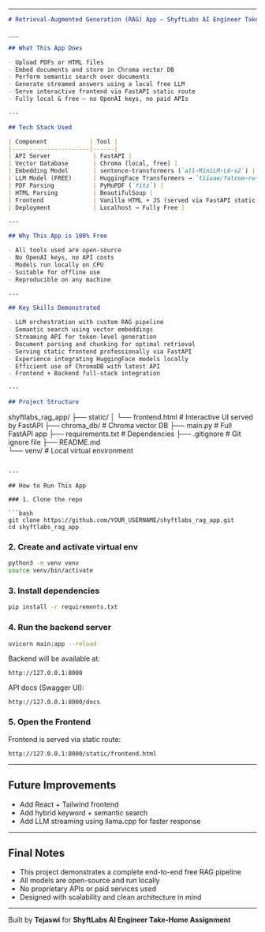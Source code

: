 ___

```markdown
# Retrieval-Augmented Generation (RAG) App — ShyftLabs AI Engineer Take-Home Assignment

___

## What This App Does

- Upload PDFs or HTML files  
- Embed documents and store in Chroma vector DB  
- Perform semantic search over documents  
- Generate streamed answers using a local free LLM  
- Serve interactive frontend via FastAPI static route  
- Fully local & free — no OpenAI keys, no paid APIs

---

## Tech Stack Used

| Component            | Tool |
|----------------------|------|
| API Server            | FastAPI |
| Vector Database       | Chroma (local, free) |
| Embedding Model       | sentence-transformers (`all-MiniLM-L6-v2`) |
| LLM Model (FREE)      | HuggingFace Transformers → `tiiuae/falcon-rw-1b` |
| PDF Parsing           | PyMuPDF (`fitz`) |
| HTML Parsing          | BeautifulSoup |
| Frontend              | Vanilla HTML + JS (served via FastAPI static route) |
| Deployment            | Localhost → Fully Free |

---

## Why This App is 100% Free

- All tools used are open-source  
- No OpenAI keys, no API costs  
- Models run locally on CPU  
- Suitable for offline use  
- Reproducible on any machine

---

## Key Skills Demonstrated

- LLM orchestration with custom RAG pipeline  
- Semantic search using vector embeddings  
- Streaming API for token-level generation  
- Document parsing and chunking for optimal retrieval  
- Serving static frontend professionally via FastAPI  
- Experience integrating HuggingFace models locally  
- Efficient use of ChromaDB with latest API  
- Frontend + Backend full-stack integration  

---

## Project Structure

```

shyftlabs\_rag\_app/
├── static/
│   └── frontend.html       # Interactive UI served by FastAPI
├── chroma\_db/              # Chroma vector DB 
├── main.py                 # Full FastAPI app
├── requirements.txt        # Dependencies
├── .gitignore              # Git ignore file
├── README.md               
└── venv/                   # Local virtual environment

````

---

## How to Run This App

### 1. Clone the repo

```bash
git clone https://github.com/YOUR_USERNAME/shyftlabs_rag_app.git
cd shyftlabs_rag_app
````

### 2. Create and activate virtual env

```bash
python3 -m venv venv
source venv/bin/activate
```

### 3. Install dependencies

```bash
pip install -r requirements.txt
```

### 4. Run the backend server

```bash
uvicorn main:app --reload
```

Backend will be available at:

```
http://127.0.0.1:8000
```

API docs (Swagger UI):

```
http://127.0.0.1:8000/docs
```

### 5. Open the Frontend

Frontend is served via static route:

```
http://127.0.0.1:8000/static/frontend.html
```

---

## Future Improvements

* Add React + Tailwind frontend
* Add hybrid keyword + semantic search
* Add LLM streaming using llama.cpp for faster response

---

## Final Notes

* This project demonstrates a complete end-to-end free RAG pipeline
* All models are open-source and run locally
* No proprietary APIs or paid services used
* Designed with scalability and clean architecture in mind

---

Built by **Tejaswi** for **ShyftLabs AI Engineer Take-Home Assignment**

```
